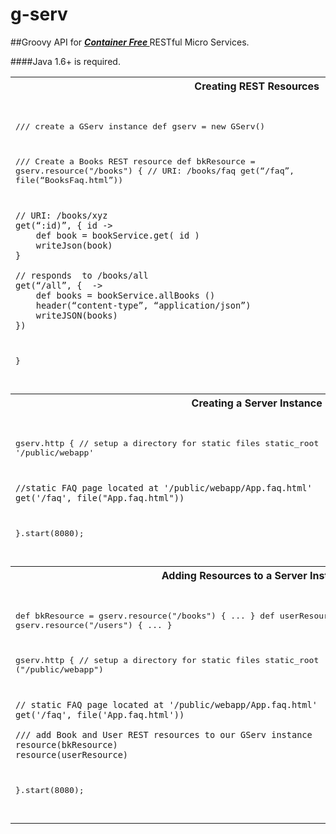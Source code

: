 #    g-serv

##Groovy API for <i><u><b>Container Free </b></u></i>RESTful Micro Services.

####Java 1.6+ is required.

<table>
<tr><th colspan='2'>
Creating REST Resources
</th></tr>
<tr><td width='60%'>
<pre>

/// create a GServ instance
def gserv = new GServ()

/// Create a Books REST resource
def bkResource = gserv.resource("/books") {
    // URI:  /books/faq
    get(“/faq”, file(“BooksFaq.html”))
    
    // URI: /books/xyz
    get(“:id)”, { id ->
        def book = bookService.get( id )
        writeJson(book)
    }
    
    // responds  to /books/all
    get(“/all”, {  ->
        def books = bookService.allBooks ()
        header(“content-type”, “application/json”)
        writeJSON(books)
    })
}

</pre>
</td>
<td width='40%'>
The root path is passed to the GServ.resource() method along with a closure defining the routing for the resource.
</td>
</tr>
<tr>
<th colspan='2'>
Creating a Server Instance
</th>
</tr>
<tr>
<td>
<pre>

gserv.http {
    // setup a directory for static files
    static_root  '/public/webapp'

    //static FAQ page located at '/public/webapp/App.faq.html'
    get('/faq', file("App.faq.html"))
    
}.start(8080);


</pre>
</td>
<td>
The http() method creates a GServInstance that can later listen on a port and handle HTTP requests. This server instance
defines static roots usually used for templates for single-page apps and a single FAQ page.
Then, after the server instance is returned from the http() method, we can immediately call start(8080) on it.
</td>
</tr>
<tr><th colspan='2'>
Adding Resources to a Server Instance
</th>
</tr><tr>
<td>
<pre>

def bkResource = gserv.resource("/books") { ... }
def userResource = gserv.resource("/users") { ... }

gserv.http {
    // setup a directory for static files
    static_root ("/public/webapp")

    // static FAQ page located at '/public/webapp/App.faq.html'
    get('/faq', file('App.faq.html'))

    /// add Book and User REST resources to our GServ instance
    resource(bkResource)
    resource(userResource)
 }.start(8080);

</pre>
</td>
<td>
A server instance can be created by simply adding resources.  Here we add our 2 resources: bkResources and
userResources.  Now, all URIs related to both resources are available once the instance is started. This instance also
defines a static_root which tells gserv where to find static files such as the FAQ page which should be at /public/webapp/App.faq.html.
</td>
</tr>
</table>
